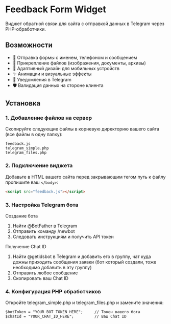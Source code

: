 # Feedback Form Widget

Виджет обратной связи для сайта с отправкой данных в Telegram через PHP-обработчики.

## Возможности

- 📝 Отправка формы с именем, телефоном и сообщением
- 📎 Прикрепление файлов (изображения, документы, архивы)
- 📱 Адаптивный дизайн для мобильных устройств
- ✨ Анимации и визуальные эффекты
- 🔔 Уведомления в Telegram
- 🛡️ Валидация данных на стороне клиента

## Установка

### 1. Добавление файлов на сервер

Скопируйте следующие файлы в корневую директорию вашего сайта (все файлы в одну папку):
```
feedback.js
telegram_simple.php
telegram_files.php 
```

### 2. Подключение виджета

Добавьте в HTML вашего сайта перед закрывающим тегом путь к файлу пропишите ваш `</body>`:

```html
<script src="feedback.js"></script>
```

### 3. Настройка Telegram бота
Создание бота
1. Найти @BotFather в Telegram
2. Отправить команду /newbot
3. Следовать инструкциям и получить API токен

Получение Chat ID
1. Найти @getidsbot в Telegram и добавить его в группу, чат куда дожны приходить сообщения заявки
  (бот который создали, тоже необходимо добавить в эту группу)
2. Отправить любое сообщение
3. Скопировать ваш Chat ID

### 4. Конфигурация PHP обработчиков
Откройте telegram_simple.php и telegram_files.php и замените значения:
```
$botToken = "YOUR_BOT_TOKEN_HERE";     // Токен вашего бота
$chatId = "YOUR_CHAT_ID_HERE";         // Ваш Chat ID
```

